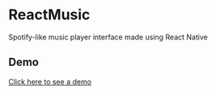 # ReactMusic
Spotify-like music player interface made using React Native

## Demo

[Click here to see a demo](https://vimeo.com/168074017)
